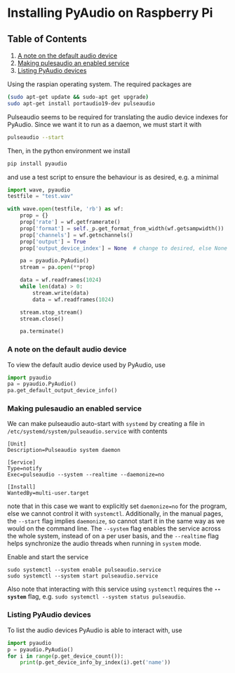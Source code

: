 # Installing PyAudio on Raspberry Pi

<!--BEGIN TOC-->
## Table of Contents
1. [A note on the default audio device](#toc-sub-tag-0)
2. [Making pulesaudio an enabled service](#toc-sub-tag-1)
3. [Listing PyAudio devices](#toc-sub-tag-2)
<!--END TOC-->


Using the raspian operating system. The required packages are
```bash
(sudo apt-get update && sudo-apt get upgrade)
sudo apt-get install portaudio19-dev pulseaudio
```
Pulseaudio seems to be required for translating the audio device indexes for PyAudio. Since we want it to run as a daemon, we must start it with
```bash
pulseaudio --start
```
Then, in the python environment we install
```bash
pip install pyaudio 
```
and use a test script to ensure the behaviour is as desired, e.g. a minimal
```python
import wave, pyaudio
testfile = "test.wav"

with wave.open(testfile, 'rb') as wf:
	prop = {}
	prop['rate'] = wf.getframerate()
    prop['format'] = self._p.get_format_from_width(wf.getsampwidth())
	prop['channels'] = wf.getnchannels()
    prop['output'] = True
    prop['output_device_index'] = None 	# change to desired, else None uses default

    pa = pyaudio.PyAudio()
    stream = pa.open(**prop)

    data = wf.readframes(1024)
    while len(data) > 0:
    	stream.write(data)
    	data = wf.readframes(1024)

    stream.stop_stream()
    stream.close()

    pa.terminate()
```
### A note on the default audio device <a name="toc-sub-tag-0"></a>
To view the default audio device used by PyAudio, use
```python
import pyaudio
pa = pyaudio.PyAudio()
pa.get_default_output_device_info()
```


### Making pulesaudio an enabled service <a name="toc-sub-tag-1"></a>
We can make pulseaudio auto-start with `systemd` by creating a file in `/etc/systemd/system/pulseaudio.service` with contents
```
[Unit]
Description=Pulseaudio system daemon

[Service]
Type=notify
Exec=pulseaudio --system --realtime --daemonize=no

[Install]
WantedBy=multi-user.target
```
note that in this case we want to explicitly set `daemonize=no` for the program, else we cannot control it with `systemctl`. Additionally, in the manual pages, the `--start` flag implies `daemonize`, so cannot start it in the same way as we would on the command line. The `--system` flag enables the service across the whole system, instead of on a per user basis, and the `--realtime` flag helps synchronize the audio threads when running in `system` mode.

Enable and start the service
```
sudo systemctl --system enable pulseaudio.service
sudo systemctl --system start pulseaudio.service
``` 

Also note that interacting with this service using `systemctl` requires the **`--system`** flag, e.g. `sudo systemctl --system status pulseaudio`.

### Listing PyAudio devices <a name="toc-sub-tag-2"></a>
To list the audio devices PyAudio is able to interact with, use
```python
import pyaudio
p = pyaudio.PyAudio()
for i in range(p.get_device_count()):
    print(p.get_device_info_by_index(i).get('name'))
```